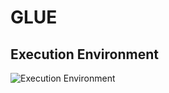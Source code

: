 # GLUE

## Execution Environment

![Execution Environment](http://www.plantuml.com/plantuml/proxy?cache=no&src=https://raw.githubusercontent.com/mrorro/glue/main/readme.puml)



